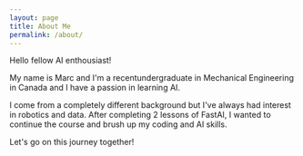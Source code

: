 ```yaml
---
layout: page
title: About Me
permalink: /about/
---
```


Hello fellow AI enthousiast!

My name is Marc and I'm a recentundergraduate in Mechanical Engineering in Canada and I have a passion in learning AI. 

I come from a completely different background but I've always had interest in robotics and data. After completing 2 lessons of FastAI, I wanted to continue the course and brush up my coding and AI skills. 

Let's go on this journey together!
